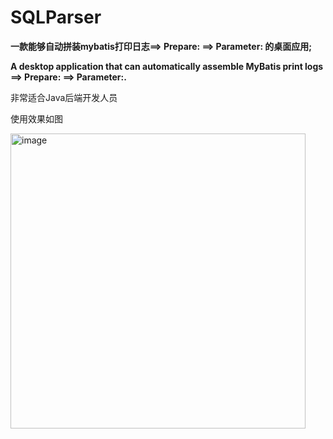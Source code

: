 # SQLParser
**一款能够自动拼装mybatis打印日志==> Prepare: ==> Parameter: 的桌面应用;**

**A desktop application that can automatically assemble MyBatis print logs ==> Prepare: ==> Parameter:.**

非常适合Java后端开发人员

使用效果如图

<img width="472" alt="image" src="https://user-images.githubusercontent.com/84266551/224704808-388de978-d7d8-40a5-8af1-d77bd4fbe800.png">
